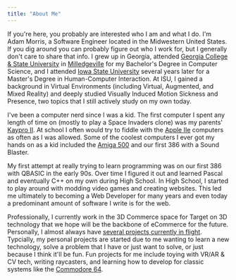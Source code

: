 ```yaml
---
title: "About Me"
---
```


If you're here, you probably are interested who I am and what I do. I'm Adam Morris, a Software Engineer located in the
Midwestern United States. If you dig around you can probably figure out who I work for, but I generally don't care to
share that info. I grew up in Georgia, attended [Georgia College & State University](http://www.gcsu.edu/) in
[Milledgeville](https://en.wikipedia.org/wiki/Milledgeville,_Georgia) for my Bachelor's Degree in Computer Science, and
I attended [Iowa State University](https://www.iastate.edu/) several years later for a Master's Degree in Human-Computer
Interaction. At ISU, I gained a background in Virtual Environments (including Virtual, Augmented, and Mixed Reality) and
deeply studied Visually Induced Motion Sickness and Presence, two topics that I still actively study on my own today.

I've been a computer nerd since I was a kid. The first computer I spent any length of time on (mostly to play a Space
Invaders clone) was my parents' [Kaypro II](http://oldcomputers.net/kayproii.html). At school I often would try to fiddle
with the [Apple IIe](http://oldcomputers.net/appleii.html) computers as often as I was allowed. Some of the coolest
computers I ever got my hands on as a kid included the [Amiga 500](http://oldcomputers.net/amiga500.html) and our first
386 with a Sound Blaster.

My first attempt at really trying to learn programming was on our first 386 with QBASIC in the early 90s. Over time I
figured it out and learned Pascal and eventually C++ on my own during High School. In High School, I started to play
around with modding video games and creating websites. This led me ultimately to becoming a Web Developer for many years
and even today a predominant amount of software I write is for the web.

Professionally, I currently work in the 3D Commerce space for Target on 3D technology that we hope will be the backbone of eCommerce for the future. Personally, I almost always have [several projects currently in flight](/projects). Typcially, my
personal projects are started due to me wanting to learn a new technology, solve a problem that I have or just want to
solve, or just because I think it'll be fun. Fun projects for me include toying with VR/AR & CV tech, writing raycasters,
and learning how to develop for classic systems like the [Commodore 64](http://oldcomputers.net/c64.html).
